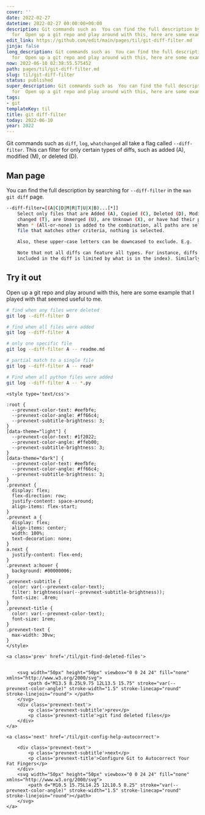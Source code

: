 ```yaml
---
cover: ''
date: 2022-02-27
datetime: 2022-02-27 00:00:00+00:00
description: Git commands such as  You can find the full description by searching
  for  Open up a git repo and play around with this, here are some example that
edit_link: https://github.com/edit/main/pages/til/git-diff-filter.md
jinja: false
long_description: Git commands such as  You can find the full description by searching
  for  Open up a git repo and play around with this, here are some example that
now: 2022-06-10 02:38:55.575452
path: pages/til/git-diff-filter.md
slug: til/git-diff-filter
status: published
super_description: Git commands such as  You can find the full description by searching
  for  Open up a git repo and play around with this, here are some example that
tags:
- git
templateKey: til
title: git diff-filter
today: 2022-06-10
year: 2022
---
```


Git commands such as `diff`, `log`, `whatchanged` all take a flag called
`--diff-filter`.  This can filter for only certain types of diffs, such
as added (A), modified (M), or deleted (D).

## Man page

You can find the full description by searching for `--diff-filter` in
the `man git diff` page.

``` bash
--diff-filter=[(A|C|D|M|R|T|U|X|B)...[*]]
    Select only files that are Added (A), Copied (C), Deleted (D), Modified (M), Renamed (R), have their type (i.e. regular file, symlink, submodule, ...)
    changed (T), are Unmerged (U), are Unknown (X), or have had their pairing Broken (B). Any combination of the filter characters (including none) can be used.
    When * (All-or-none) is added to the combination, all paths are selected if there is any file that matches other criteria in the comparison; if there is no
    file that matches other criteria, nothing is selected.

    Also, these upper-case letters can be downcased to exclude. E.g.  --diff-filter=ad excludes added and deleted paths.

    Note that not all diffs can feature all types. For instance, diffs from the index to the working tree can never have Added entries (because the set of paths
    included in the diff is limited by what is in the index). Similarly, copied and renamed entries cannot appear if detection for those types is disabled.
```

## Try it out

Open up a git repo and play around with this, here are some example that
I played with that seemed useful to me.

``` bash
# find when any files were deleted
git log --diff-filter D

# find when all files were added
git log --diff-filter A

# only one specific file
git log --diff-filter A -- readme.md

# partial match to a single file
git log --diff-filter A -- read*

# Find when all python files were added
git log --diff-filter A -- *.py
```
<div class='prevnext'>

    <style type='text/css'>

    :root {
      --prevnext-color-text: #eefbfe;
      --prevnext-color-angle: #ff66c4;
      --prevnext-subtitle-brightness: 3;
    }
    [data-theme="light"] {
      --prevnext-color-text: #1f2022;
      --prevnext-color-angle: #ffeb00;
      --prevnext-subtitle-brightness: 3;
    }
    [data-theme="dark"] {
      --prevnext-color-text: #eefbfe;
      --prevnext-color-angle: #ff66c4;
      --prevnext-subtitle-brightness: 3;
    }
    .prevnext {
      display: flex;
      flex-direction: row;
      justify-content: space-around;
      align-items: flex-start;
    }
    .prevnext a {
      display: flex;
      align-items: center;
      width: 100%;
      text-decoration: none;
    }
    a.next {
      justify-content: flex-end;
    }
    .prevnext a:hover {
      background: #00000006;
    }
    .prevnext-subtitle {
      color: var(--prevnext-color-text);
      filter: brightness(var(--prevnext-subtitle-brightness));
      font-size: .8rem;
    }
    .prevnext-title {
      color: var(--prevnext-color-text);
      font-size: 1rem;
    }
    .prevnext-text {
      max-width: 30vw;
    }
    </style>
    
    <a class='prev' href='/til/git-find-deleted-files'>
    

        <svg width="50px" height="50px" viewbox="0 0 24 24" fill="none" xmlns="http://www.w3.org/2000/svg">
            <path d="M13.5 8.25L9.75 12L13.5 15.75" stroke="var(--prevnext-color-angle)" stroke-width="1.5" stroke-linecap="round" stroke-linejoin="round"> </path>
        </svg>
        <div class='prevnext-text'>
            <p class='prevnext-subtitle'>prev</p>
            <p class='prevnext-title'>git find deleted files</p>
        </div>
    </a>
    
    <a class='next' href='/til/git-config-help-autocorrect'>
    
        <div class='prevnext-text'>
            <p class='prevnext-subtitle'>next</p>
            <p class='prevnext-title'>Configure Git to Autocorrect Your Fat Fingers</p>
        </div>
        <svg width="50px" height="50px" viewbox="0 0 24 24" fill="none" xmlns="http://www.w3.org/2000/svg">
            <path d="M10.5 15.75L14.25 12L10.5 8.25" stroke="var(--prevnext-color-angle)" stroke-width="1.5" stroke-linecap="round" stroke-linejoin="round"></path>
        </svg>
    </a>
  </div>